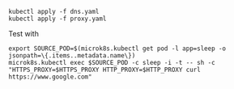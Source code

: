 
    kubectl apply -f dns.yaml
    kubectl apply -f proxy.yaml

Test with

    export SOURCE_POD=$(microk8s.kubectl get pod -l app=sleep -o jsonpath=\{.items..metadata.name\})
    microk8s.kubectl exec $SOURCE_POD -c sleep -i -t -- sh -c "HTTPS_PROXY=$HTTPS_PROXY HTTP_PROXY=$HTTP_PROXY curl https://www.google.com"
